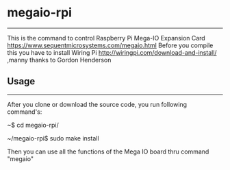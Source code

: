 # megaio-rpi
--------------------------------------------
This is the command to control Raspberry Pi Mega-IO Expansion Card  https://www.sequentmicrosystems.com/megaio.html
Before you compile this you have to install Wiring Pi http://wiringpi.com/download-and-install/ ,manny thanks to Gordon Henderson
## Usage
--------------------------------------------
After you clone or download the source code, you run following command's:

  ~$ cd megaio-rpi/
  
  ~/megaio-rpi$ sudo make install
  
 Then you can use all the functions of the Mega IO board thru command "megaio"


  
